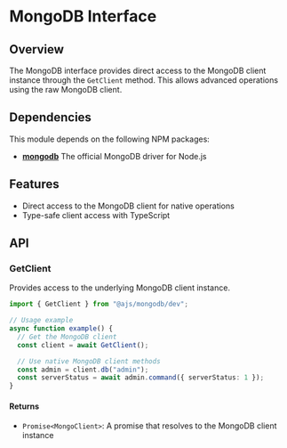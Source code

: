 # MongoDB Interface

## Overview

The MongoDB interface provides direct access to the MongoDB client instance through the `GetClient` method. This allows advanced operations using the raw MongoDB client.

## Dependencies

This module depends on the following NPM packages:

- [**mongodb**](https://www.npmjs.com/package/mongodb) The official MongoDB driver for Node.js

## Features

- Direct access to the MongoDB client for native operations
- Type-safe client access with TypeScript

## API

### GetClient

Provides access to the underlying MongoDB client instance.

```typescript
import { GetClient } from "@ajs/mongodb/dev";

// Usage example
async function example() {
  // Get the MongoDB client
  const client = await GetClient();

  // Use native MongoDB client methods
  const admin = client.db("admin");
  const serverStatus = await admin.command({ serverStatus: 1 });
}
```

#### Returns

- `Promise<MongoClient>`: A promise that resolves to the MongoDB client instance
